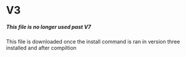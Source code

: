 # V3
##### This file is no longer used past V7

This file is downloaded once the install command is ran in version three installed and after compiltion